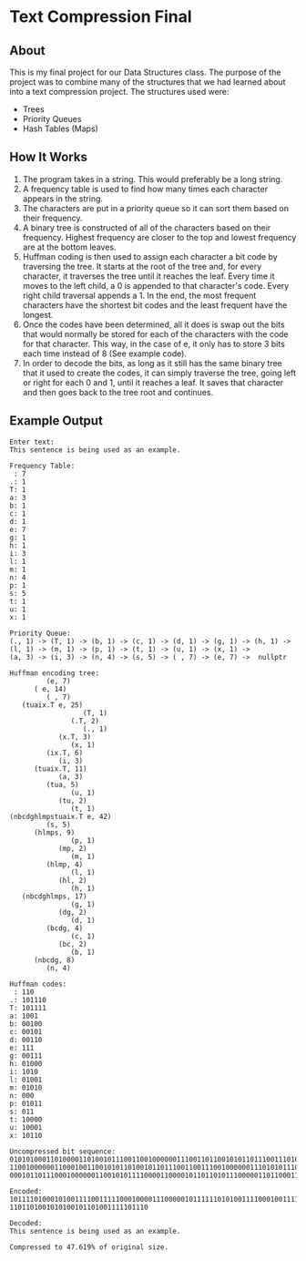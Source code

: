 # Text Compression Final
## About
This is my final project for our Data Structures class. The purpose of the project was to combine many of the structures that we had learned about into a text compression project.
The structures used were:
- Trees
- Priority Queues
- Hash Tables (Maps)
## How It Works
1. The program takes in a string. This would preferably be a long string.
2. A frequency table is used to find how many times each character appears in the string.
3. The characters are put in a priority queue so it can sort them based on their frequency.
4. A binary tree is constructed of all of the characters based on their frequency. Highest frequency are closer to the top and lowest frequency are at the bottom leaves.
5. Huffman coding is then used to assign each character a bit code by traversing the tree. It starts at the root of the tree and, for every character, it traverses the tree until it reaches the leaf. Every time it moves to the left child, a 0 is appended to that character's code. Every right child traversal appends a 1. In the end, the most frequent characters have the shortest bit codes and the least frequent have the longest.  
6. Once the codes have been determined, all it does is swap out the bits that would normally be stored for each of the characters with the code for that character. This way, in the case of e, it only has to store 3 bits each time instead of 8 (See example code).
7. In order to decode the bits, as long as it still has the same binary tree that it used to create the codes, it can simply traverse the tree, going left or right for each 0 and 1, until it reaches a leaf. It saves that character and then goes back to the tree root and continues.

## Example Output
```
Enter text:
This sentence is being used as an example.

Frequency Table:
 : 7
.: 1
T: 1
a: 3
b: 1
c: 1
d: 1
e: 7
g: 1
h: 1
i: 3
l: 1
m: 1
n: 4
p: 1
s: 5
t: 1
u: 1
x: 1

Priority Queue:
(., 1) -> (T, 1) -> (b, 1) -> (c, 1) -> (d, 1) -> (g, 1) -> (h, 1) -> (l, 1) -> (m, 1) -> (p, 1) -> (t, 1) -> (u, 1) -> (x, 1) ->  
(a, 3) -> (i, 3) -> (n, 4) -> (s, 5) -> ( , 7) -> (e, 7) ->  nullptr

Huffman encoding tree:
         (e, 7)
      ( e, 14)
         ( , 7)
   (tuaix.T e, 25)
                  (T, 1)
               (.T, 2)
                  (., 1)
            (x.T, 3)
               (x, 1)
         (ix.T, 6)
            (i, 3)
      (tuaix.T, 11)
            (a, 3)
         (tua, 5)
               (u, 1)
            (tu, 2)
               (t, 1)
(nbcdghlmpstuaix.T e, 42)
         (s, 5)
      (hlmps, 9)
               (p, 1)
            (mp, 2)
               (m, 1)
         (hlmp, 4)
               (l, 1)
            (hl, 2)
               (h, 1)
   (nbcdghlmps, 17)
               (g, 1)
            (dg, 2)
               (d, 1)
         (bcdg, 4)
               (c, 1)
            (bc, 2)
               (b, 1)
      (nbcdg, 8)
         (n, 4)

Huffman codes:
 : 110
.: 101110
T: 101111
a: 1001
b: 00100
c: 00101
d: 00110
e: 111
g: 00111
h: 01000
i: 1010
l: 01001
m: 01010
n: 000
p: 01011
s: 011
t: 10000
u: 10001
x: 10110

Uncompressed bit sequence:
010101000110100001101001011100110010000001110011011001010110111001110100011001010110111001100011011001010010000001101001011100  
110010000001100010011001010110100101101110011001110010000001110101011100110110010101100100001000000110000101110011001000000110  
000101101110001000000110010101111000011000010110110101110000011011000110010100101110

Encoded:
101111010001010011110011111000100001110000010111111010100111100010011110100000011111010001011111001101101001011110100100011011
1101101001010100101101001111101110     

Decoded:
This sentence is being used as an example.

Compressed to 47.619% of original size.
```
